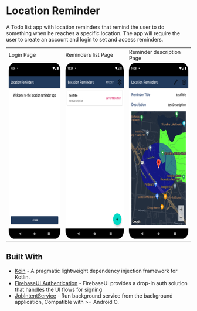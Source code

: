 # Location Reminder

A Todo list app with location reminders that remind the user to do something when he reaches a specific location. The app will require the user to create an account and login to set and access reminders.

<table>
  <tr>
    <td>Login Page</td>
     <td>Reminders list Page</td>
     <td>Reminder description Page</td>
  </tr>
  <tr>
    <td><img src="screenshots/Screenshot_Login.png" width=270 height=480></td>
    <td><img src="screenshots/Screenshot_RemindersList.png" width=270 height=480></td>
    <td><img src="screenshots/Screenshot_ReminderDisplay.png" width=270 height=480></td>
  </tr>
 </table>

## Built With

* [Koin](https://github.com/InsertKoinIO/koin) - A pragmatic lightweight dependency injection framework for Kotlin.
* [FirebaseUI Authentication](https://github.com/firebase/FirebaseUI-Android/blob/master/auth/README.md) - FirebaseUI provides a drop-in auth solution that handles the UI flows for signing
* [JobIntentService](https://developer.android.com/reference/androidx/core/app/JobIntentService) - Run background service from the background application, Compatible with >= Android O.

